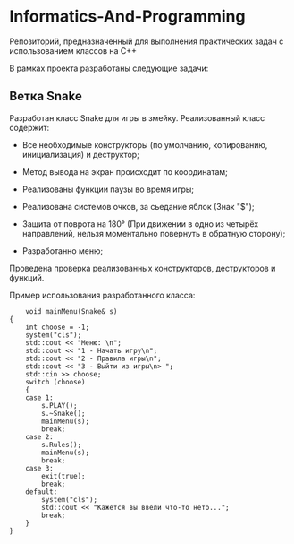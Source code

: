 # Informatics-And-Programming
Репозиторий, предназначенный для выполнения практических задач с использованием классов на C++

В рамках проекта разработаны следующие задачи:

## Ветка Snake
Разработан класс Snake для игры в змейку. Реализованный класс содержит:

- Все необходимые конструкторы (по умолчанию, копированию, инициализация) и деструктор;

- Метод вывода на экран происходит по координатам;

- Реализованы функции паузы во время игры;

- Реализована системов очков, за сьедание яблок (Знак "$");

- Защита от поврота на 180° (При движении в одно из четырёх направлений, нельзя моментально повернуть в обратную сторону);

- Разработанно меню;

Проведена проверка реализованных конструкторов, деструкторов и функций.

Пример использования разработанного класса:
```
	void mainMenu(Snake& s)
{
    int choose = -1;
    system("cls");
    std::cout << "Меню: \n";
    std::cout << "1 - Начать игру\n";
    std::cout << "2 - Правила игры\n";
    std::cout << "3 - Выйти из игры\n> ";
    std::cin >> choose;
    switch (choose)
    {
    case 1:
        s.PLAY();
        s.~Snake();
        mainMenu(s);
        break;
    case 2:
        s.Rules();
        mainMenu(s);
        break;
    case 3:
        exit(true);
        break;
    default:
        system("cls");
        std::cout << "Кажется вы ввели что-то нето...";
        break;
    }
}
```

